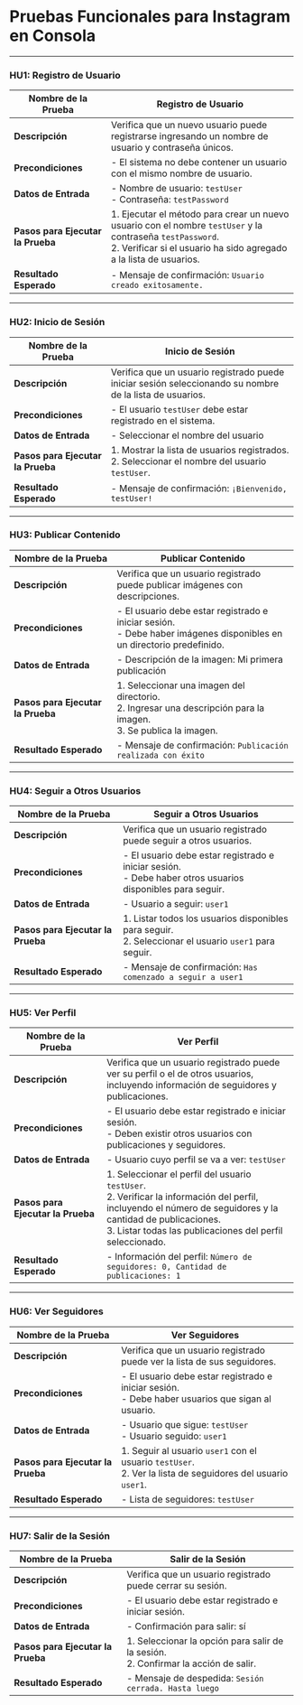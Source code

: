 # Pruebas Funcionales para Instagram en Consola

---

### HU1: Registro de Usuario

| **Nombre de la Prueba** | Registro de Usuario |
|-------------------------|---------------------|
| **Descripción**         | Verifica que un nuevo usuario puede registrarse ingresando un nombre de usuario y contraseña únicos. |
| **Precondiciones**      | - El sistema no debe contener un usuario con el mismo nombre de usuario. |
| **Datos de Entrada**    | - Nombre de usuario: `testUser` <br> - Contraseña: `testPassword` |
| **Pasos para Ejecutar la Prueba** | 1. Ejecutar el método para crear un nuevo usuario con el nombre `testUser` y la contraseña `testPassword`. <br> 2. Verificar si el usuario ha sido agregado a la lista de usuarios. |
| **Resultado Esperado**  | - Mensaje de confirmación: `Usuario creado exitosamente.` |

---

### HU2: Inicio de Sesión

| **Nombre de la Prueba** | Inicio de Sesión |
|-------------------------|------------------|
| **Descripción**         | Verifica que un usuario registrado puede iniciar sesión seleccionando su nombre de la lista de usuarios. |
| **Precondiciones**      | - El usuario `testUser` debe estar registrado en el sistema. |
| **Datos de Entrada**    | - Seleccionar el nombre del usuario |
| **Pasos para Ejecutar la Prueba** | 1. Mostrar la lista de usuarios registrados. <br> 2. Seleccionar el nombre del usuario `testUser`. |
| **Resultado Esperado**  | - Mensaje de confirmación: `¡Bienvenido, testUser!` |

---

### HU3: Publicar Contenido

| **Nombre de la Prueba** | Publicar Contenido |
|-------------------------|--------------------|
| **Descripción**         | Verifica que un usuario registrado puede publicar imágenes con descripciones. |
| **Precondiciones**      | - El usuario debe estar registrado e iniciar sesión. <br> - Debe haber imágenes disponibles en un directorio predefinido. |
| **Datos de Entrada**    | - Descripción de la imagen: Mi primera publicación |
| **Pasos para Ejecutar la Prueba** | 1. Seleccionar una imagen del directorio. <br> 2. Ingresar una descripción para la imagen. <br> 3. Se publica la imagen. |
| **Resultado Esperado**  | - Mensaje de confirmación: `Publicación realizada con éxito` |

---

### HU4: Seguir a Otros Usuarios

| **Nombre de la Prueba** | Seguir a Otros Usuarios |
|-------------------------|-------------------------|
| **Descripción**         | Verifica que un usuario registrado puede seguir a otros usuarios. |
| **Precondiciones**      | - El usuario debe estar registrado e iniciar sesión. <br> - Debe haber otros usuarios disponibles para seguir. |
| **Datos de Entrada**    | - Usuario a seguir: `user1` |
| **Pasos para Ejecutar la Prueba** | 1. Listar todos los usuarios disponibles para seguir. <br> 2. Seleccionar el usuario `user1` para seguir. |
| **Resultado Esperado**  | - Mensaje de confirmación: `Has comenzado a seguir a user1` |

---

### HU5: Ver Perfil

| **Nombre de la Prueba** | Ver Perfil |
|-------------------------|------------|
| **Descripción**         | Verifica que un usuario registrado puede ver su perfil o el de otros usuarios, incluyendo información de seguidores y publicaciones. |
| **Precondiciones**      | - El usuario debe estar registrado e iniciar sesión. <br> - Deben existir otros usuarios con publicaciones y seguidores. |
| **Datos de Entrada**    | - Usuario cuyo perfil se va a ver: `testUser` |
| **Pasos para Ejecutar la Prueba** | 1. Seleccionar el perfil del usuario `testUser`. <br> 2. Verificar la información del perfil, incluyendo el número de seguidores y la cantidad de publicaciones. <br> 3. Listar todas las publicaciones del perfil seleccionado. |
| **Resultado Esperado**  | - Información del perfil: `Número de seguidores: 0, Cantidad de publicaciones: 1` |

---

### HU6: Ver Seguidores

| **Nombre de la Prueba** | Ver Seguidores |
|-------------------------|----------------|
| **Descripción**         | Verifica que un usuario registrado puede ver la lista de sus seguidores. |
| **Precondiciones**      | - El usuario debe estar registrado e iniciar sesión. <br> - Debe haber usuarios que sigan al usuario. |
| **Datos de Entrada**    | - Usuario que sigue: `testUser` <br> - Usuario seguido: `user1` |
| **Pasos para Ejecutar la Prueba** | 1. Seguir al usuario `user1` con el usuario `testUser`. <br> 2. Ver la lista de seguidores del usuario `user1`. |
| **Resultado Esperado**  | - Lista de seguidores: `testUser` |

---

### HU7: Salir de la Sesión

| **Nombre de la Prueba** | Salir de la Sesión |
|-------------------------|--------------------|
| **Descripción**         | Verifica que un usuario registrado puede cerrar su sesión. |
| **Precondiciones**      | - El usuario debe estar registrado e iniciar sesión. |
| **Datos de Entrada**    | - Confirmación para salir: sí |
| **Pasos para Ejecutar la Prueba** | 1. Seleccionar la opción para salir de la sesión. <br> 2. Confirmar la acción de salir. |
| **Resultado Esperado**  | - Mensaje de despedida: `Sesión cerrada. Hasta luego` |
